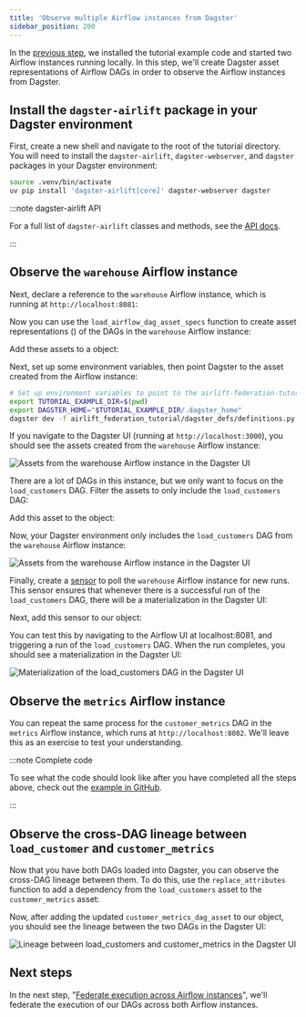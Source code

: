 ```yaml
---
title: 'Observe multiple Airflow instances from Dagster'
sidebar_position: 200
---
```


In the [previous step](/guides/migrate/airflow-to-dagster/federation/setup), we installed the tutorial example code and started two Airflow instances running locally. In this step, we'll create Dagster asset representations of Airflow DAGs in order to observe the Airflow instances from Dagster.

## Install the `dagster-airlift` package in your Dagster environment

First, create a new shell and navigate to the root of the tutorial directory. You will need to install the `dagster-airlift`, `dagster-webserver`, and `dagster` packages in your Dagster environment:

```bash
source .venv/bin/activate
uv pip install 'dagster-airlift[core]' dagster-webserver dagster
```

:::note dagster-airlift API

For a full list of `dagster-airlift` classes and methods, see the [API docs](https://docs.dagster.io/api/python-api/libraries/dagster-airlift).

:::

## Observe the `warehouse` Airflow instance

Next, declare a reference to the `warehouse` Airflow instance, which is running at `http://localhost:8081`:

<CodeExample
  path="airlift-federation-tutorial/snippets/observe.py"
  startAfter="start_warehouse_instance"
  endBefore="end_warehouse_instance"
/>

Now you can use the `load_airflow_dag_asset_specs` function to create asset representations (<PyObject section="assets" module="dagster" object="AssetSpec" pluralize />) of the DAGs in the `warehouse` Airflow instance:

<CodeExample
  path="airlift-federation-tutorial/snippets/observe.py"
  startAfter="start_load_all"
  endBefore="end_load_all"
/>

Add these assets to a <PyObject section="definitions" module="dagster" object="Definitions" /> object:

<CodeExample path="airlift-federation-tutorial/snippets/observe.py" startAfter="start_defs" endBefore="end_defs" />

Next, set up some environment variables, then point Dagster to the asset created from the Airflow instance:

```bash
# Set up environment variables to point to the airlift-federation-tutorial directory on your machine
export TUTORIAL_EXAMPLE_DIR=$(pwd)
export DAGSTER_HOME="$TUTORIAL_EXAMPLE_DIR/.dagster_home"
dagster dev -f airlift_federation_tutorial/dagster_defs/definitions.py
```

If you navigate to the Dagster UI (running at `http://localhost:3000`), you should see the assets created from the `warehouse` Airflow instance:

![Assets from the warehouse Airflow instance in the Dagster UI](/images/integrations/airlift/observe_warehouse.png)

There are a lot of DAGs in this instance, but we only want to focus on the `load_customers` DAG. Filter the assets to only include the `load_customers` DAG:

<CodeExample path="airlift-federation-tutorial/snippets/observe.py" startAfter="start_filter" endBefore="end_filter" />

Add this asset to the <PyObject section="definitions" module="dagster" object="Definitions" /> object:

<CodeExample
  path="airlift-federation-tutorial/snippets/observe.py"
  startAfter="start_customers_defs"
  endBefore="end_customers_defs"
/>

Now, your Dagster environment only includes the `load_customers` DAG from the `warehouse` Airflow instance:

![Assets from the warehouse Airflow instance in the Dagster UI](/images/integrations/airlift/only_load_customers.png)

Finally, create a [sensor](/guides/automate/sensors/) to poll the `warehouse` Airflow instance for new runs. This sensor ensures that whenever there is a successful run of the `load_customers` DAG, there will be a materialization in the Dagster UI:

<CodeExample path="airlift-federation-tutorial/snippets/observe.py" startAfter="start_sensor" endBefore="end_sensor" />

Next, add this sensor to our <PyObject section="definitions" module="dagster" object="Definitions" /> object:

<CodeExample
  path="airlift-federation-tutorial/snippets/observe.py"
  startAfter="start_sensor_defs"
  endBefore="end_sensor_defs"
/>

You can test this by navigating to the Airflow UI at localhost:8081, and triggering a run of the `load_customers` DAG. When the run completes, you should see a materialization in the Dagster UI:

![Materialization of the load_customers DAG in the Dagster UI](/images/integrations/airlift/load_customers_mat.png)

## Observe the `metrics` Airflow instance

You can repeat the same process for the `customer_metrics` DAG in the `metrics` Airflow instance, which runs at `http://localhost:8082`. We'll leave this as an exercise to test your understanding.

:::note Complete code

To see what the code should look like after you have completed all the steps above, check out the [example in GitHub](https://github.com/dagster-io/dagster/blob/master/examples/airlift-federation-tutorial/airlift_federation_tutorial/dagster_defs/stages/observe_complete.py).

:::

## Observe the cross-DAG lineage between `load_customer` and `customer_metrics`

Now that you have both DAGs loaded into Dagster, you can observe the cross-DAG lineage between them. To do this, use the `replace_attributes` function to add a dependency from the `load_customers` asset to the `customer_metrics` asset:

<CodeExample
  path="airlift-federation-tutorial/snippets/observe.py"
  startAfter="start_lineage"
  endBefore="end_lineage"
/>

Now, after adding the updated `customer_metrics_dag_asset` to our <PyObject section="definitions" module="dagster" object="Definitions" /> object, you should see the lineage between the two DAGs in the Dagster UI:

![Lineage between load_customers and customer_metrics in the Dagster UI](/images/integrations/airlift/dag_lineage.png)

## Next steps

In the next step, "[Federate execution across Airflow instances](/guides/migrate/airflow-to-dagster/federation/federate-execution)", we'll federate the execution of our DAGs across both Airflow instances.
